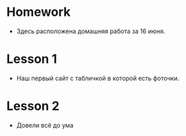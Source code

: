 # Homework
* Здесь расположена домашняя работа за 16 июня.

# Lesson 1
* Наш первый сайт с табличкой в которой есть фоточки.

# Lesson 2
* Довели всё до ума
